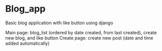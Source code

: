 # Blog_app
Basic blog application with like button using django

Main page: blog_list (ordered by date created, from last created), create new blog, and like button
Create page: create new post (date and time added automatically)
